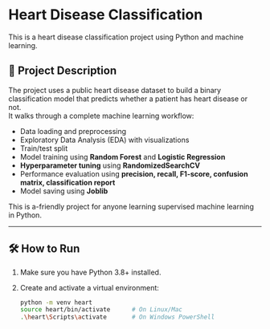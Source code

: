 # Heart Disease Classification

This is a heart disease classification project using Python and machine learning.

## 📝 Project Description

The project uses a public heart disease dataset to build a binary classification model that predicts whether a patient has heart disease or not.  
It walks through a complete machine learning workflow:

- Data loading and preprocessing  
- Exploratory Data Analysis (EDA) with visualizations  
- Train/test split  
- Model training using **Random Forest** and **Logistic Regression**  
- **Hyperparameter tuning** using **RandomizedSearchCV**  
- Performance evaluation using **precision, recall, F1-score, confusion matrix, classification report**  
- Model saving using **Joblib**

This is a-friendly project for anyone learning supervised machine learning in Python.

---

## 🛠️ How to Run

1. Make sure you have Python 3.8+ installed.  
2. Create and activate a virtual environment:

   ```bash
   python -m venv heart
   source heart/bin/activate      # On Linux/Mac
   .\heart\Scripts\activate       # On Windows PowerShell
